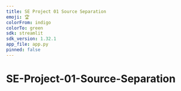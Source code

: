 ```yaml
---
title: SE Project 01 Source Separation
emoji: 🏆
colorFrom: indigo
colorTo: green
sdk: streamlit
sdk_version: 1.32.1
app_file: app.py
pinned: false
---
```

# SE-Project-01-Source-Separation